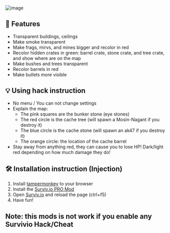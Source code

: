 ![image](https://raw.githubusercontent.com/iBLiSSIN/SURVIV.IO-PRO-HACK-PLUS/main/IMAGES/Screenshot%20(22).png)

## 🎁 Features

-  Transparent buildings, ceilings
-  Make smoke transparent
-  Make frags, mirvs, and mines bigger and recolor in red
-  Recolor hidden crates in green: barrel crate, stone crate, and tree crate, and show where are on the map
-  Make bushes and trees transparent
-  Recolor barrels in red
-  Make bullets more visible

## 💡 Using hack instruction

- No menu / You can not change settings
- Explain the map: 
   - The pink squares are the bunker stone (eye stones)
   - The red circle is the cache tree (will spawn a Mosin-Nagant if you destroy it)
   - The blue circle is the cache stone (will spawn an ak47 if you destroy it)
   - The orange circle: the location of the cache barrel
- Stay away from anything red, they can cause you to lose HP! Dark/light red depending on how much damage they do!

##  🛠  Installation instruction (Injection)

1. Install [tampermonkey](https://www.tampermonkey.net/) to your browser
2. Install the [Surviv.io PRO Mod](https://greasyfork.org/scripts/437344-surviv-io-pro-hack/code/SURVIVIO%20PRO%20HACK+.user.js)
3. Open [Surviv.io](https://surviv.io/) and reload the page (ctrl+f5)
4. Have fun!

## Note: this mods is not work if you enable any Survivio Hack/Cheat
